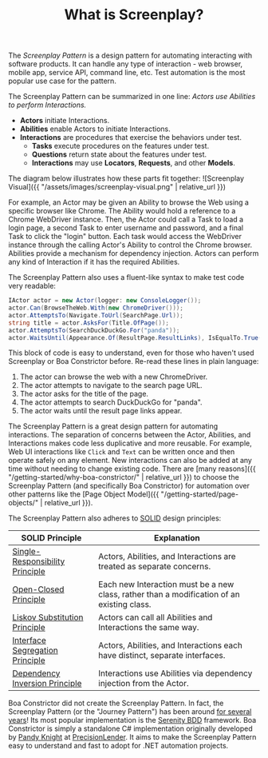 ﻿---
title: What is Screenplay?
layout: single
permalink: /getting-started/screenplay/
---

The *Screenplay Pattern* is a design pattern for automating interacting with software products.
It can handle any type of interaction - web browser, mobile app, service API, command line, etc.
Test automation is the most popular use case for the pattern.

The Screenplay Pattern can be summarized in one line:
*Actors use Abilities to perform Interactions.*

 * **Actors** initiate Interactions.
 * **Abilities** enable Actors to initiate Interactions.
 * **Interactions** are procedures that exercise the behaviors under test.
   * **Tasks** execute procedures on the features under test.
   * **Questions** return state about the features under test.
   * **Interactions** may use **Locators**, **Requests**, and other **Models**.

The diagram below illustrates how these parts fit together:
![Screenplay Visual]({{ "/assets/images/screenplay-visual.png" | relative_url }})

For example, an Actor may be given an Ability to browse the Web using a specific browser like Chrome.
The Ability would hold a reference to a Chrome WebDriver instance.
Then, the Actor could call a Task to load a login page, a second Task to enter username and password, and a final Task to click the "login" button.
Each task would access the WebDriver instance through the calling Actor's Ability to control the Chrome browser.
Abilities provide a mechanism for dependency injection.
Actors can perform any kind of Interaction if it has the required Abilities.

The Screenplay Pattern also uses a fluent-like syntax to make test code very readable:

```csharp
IActor actor = new Actor(logger: new ConsoleLogger());
actor.Can(BrowseTheWeb.With(new ChromeDriver()));
actor.AttemptsTo(Navigate.ToUrl(SearchPage.Url));
string title = actor.AsksFor(Title.OfPage());
actor.AttemptsTo(SearchDuckDuckGo.For("panda"));
actor.WaitsUntil(Appearance.Of(ResultPage.ResultLinks), IsEqualTo.True());
```

This block of code is easy to understand, even for those who haven't used Screenplay or Boa Constrictor before.
Re-read these lines in plain language:

1. The actor can browse the web with a new ChromeDriver.
2. The actor attempts to navigate to the search page URL.
3. The actor asks for the title of the page.
4. The actor attempts to search DuckDuckGo for "panda".
5. The actor waits until the result page links appear.

The Screenplay Pattern is a great design pattern for automating interactions.
The separation of concerns between the Actor, Abilities, and Interactions makes code less duplicative and more reusable.
For example, Web UI interactions like `Click` and `Text` can be written once and then operate safely on any element.
New interactions can also be added at any time without needing to change existing code.
There are [many reasons]({{ "/getting-started/why-boa-constrictor/" | relative_url }})
to choose the Screenplay Pattern (and specifically Boa Constrictor) for automation over other patterns like the
[Page Object Model]({{ "/getting-started/page-objects/" | relative_url }}).

The Screenplay Pattern also adheres to [SOLID](https://en.wikipedia.org/wiki/SOLID) design principles: 

| SOLID Principle | Explanation |
| --------------- | ----------- |
| [Single-Responsibility Principle](https://en.wikipedia.org/wiki/Single-responsibility_principle) | Actors, Abilities, and Interactions are treated as separate concerns. |
| [Open-Closed Principle](https://en.wikipedia.org/wiki/Open%E2%80%93closed_principle) | Each new Interaction must be a new class, rather than a modification of an existing class. | 
| [Liskov Substitution Principle](https://en.wikipedia.org/wiki/Liskov_substitution_principle) | Actors can call all Abilities and Interactions the same way. |
| [Interface Segregation Principle](https://en.wikipedia.org/wiki/Interface_segregation_principle) | Actors, Abilities, and Interactions each have distinct, separate interfaces. |
| [Dependency Inversion Principle](https://en.wikipedia.org/wiki/Dependency_inversion_principle) | Interactions use Abilities via dependency injection from the Actor. |

Boa Constrictor did not create the Screenplay Pattern.
In fact, the Screenplay Pattern (or the "Journey Pattern") has been around
[for several years](https://www.infoq.com/articles/Beyond-Page-Objects-Test-Automation-Serenity-Screenplay/)!
Its most popular implementation is the [Serenity BDD](http://serenity-bdd.info/#/) framework.
Boa Constrictor is simply a standalone C# implementation
originally developed by [Pandy Knight](https://twitter.com/AutomationPanda)
at [PrecisionLender](https://precisionlender.com/).
It aims to make the Screenplay Pattern easy to understand and fast to adopt for .NET automation projects.
